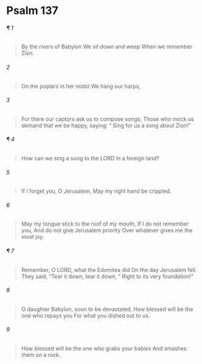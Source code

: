 # Psalm 137
###### ¶ 1
> By the rivers of Babylon
> We sit down and weep
> When we remember Zion.
###### 2
> On the poplars in her midst
> We hang our harps,
###### 3
> For there our captors ask us to compose songs;
> Those who mock us demand that we be happy, saying:
>  “ Sing for us a song about Zion!”
###### ¶ 4
> How can we sing a song to the LORD
> In a foreign land?
###### 5
> If I forget you, O Jerusalem,
> May my right hand be crippled.
###### 6
> May my tongue stick to the roof of my mouth,
> If I do not remember you,
> And do not give Jerusalem priority
> Over whatever gives me the most joy.
###### ¶ 7
> Remember, O LORD, what the Edomites did
> On the day Jerusalem fell.
> They said, “Tear it down, tear it down,
>  “ Right to its very foundation!”
###### 8
> O daughter Babylon, soon to be devastated,
> How blessed will be the one who repays you
> For what you dished out to us.
###### 9
> How blessed will be the one who grabs your babies
> And smashes them on a rock.
